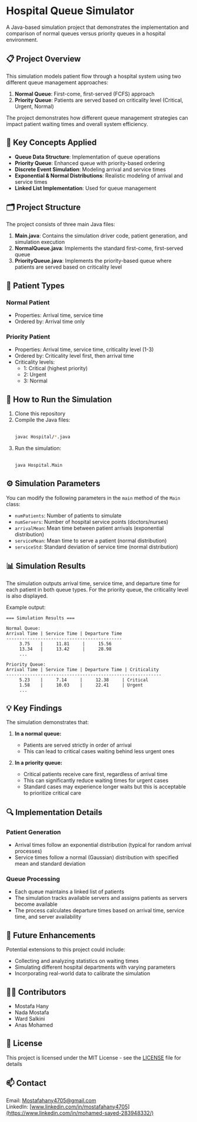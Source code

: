 # Hospital Queue Simulator

A Java-based simulation project that demonstrates the implementation and comparison of normal queues versus priority queues in a hospital environment.

## 📋 Project Overview

This simulation models patient flow through a hospital system using two different queue management approaches:
1. **Normal Queue**: First-come, first-served (FCFS) approach
2. **Priority Queue**: Patients are served based on criticality level (Critical, Urgent, Normal)

The project demonstrates how different queue management strategies can impact patient waiting times and overall system efficiency.

## 🧠 Key Concepts Applied

- **Queue Data Structure**: Implementation of queue operations
- **Priority Queue**: Enhanced queue with priority-based ordering
- **Discrete Event Simulation**: Modeling arrival and service times
- **Exponential & Normal Distributions**: Realistic modeling of arrival and service times
- **Linked List Implementation**: Used for queue management

## 🗂️ Project Structure

The project consists of three main Java files:

1. **Main.java**: Contains the simulation driver code, patient generation, and simulation execution
2. **NormalQueue.java**: Implements the standard first-come, first-served queue
3. **PriorityQueue.java**: Implements the priority-based queue where patients are served based on criticality level

## 🏥 Patient Types

### Normal Patient
- Properties: Arrival time, service time
- Ordered by: Arrival time only

### Priority Patient
- Properties: Arrival time, service time, criticality level (1-3)
- Ordered by: Criticality level first, then arrival time
- Criticality levels:
  - 1: Critical (highest priority)
  - 2: Urgent
  - 3: Normal

## 🚀 How to Run the Simulation

1. Clone this repository
2. Compile the Java files:<br><br>
    ```bash 
    javac Hospital/*.java

3. Run the simulation:<br><br>
     ```bash 
    java Hospital.Main

## ⚙️ Simulation Parameters

You can modify the following parameters in the `main` method of the `Main` class:

- `numPatients`: Number of patients to simulate
- `numServers`: Number of hospital service points (doctors/nurses)
- `arrivalMean`: Mean time between patient arrivals (exponential distribution)
- `serviceMean`: Mean time to serve a patient (normal distribution)
- `serviceStd`: Standard deviation of service time (normal distribution)

## 📊 Simulation Results

The simulation outputs arrival time, service time, and departure time for each patient in both queue types. For the priority queue, the criticality level is also displayed.

Example output:
```text
=== Simulation Results ===

Normal Queue:
Arrival Time | Service Time | Departure Time
--------------------------------------------
     3.75    |     11.81     |     15.56
     13.34   |     13.42     |     28.98
     ...

Priority Queue:
Arrival Time | Service Time | Departure Time | Criticality
-----------------------------------------------------------
     5.23    |     7.14     |     12.38     | Critical
     1.58    |     10.03    |     22.41     | Urgent
     ...
```

## 💡 Key Findings

The simulation demonstrates that:

1. **In a normal queue:**
   - Patients are served strictly in order of arrival
   - This can lead to critical cases waiting behind less urgent ones

2. **In a priority queue:**
   - Critical patients receive care first, regardless of arrival time
   - This can significantly reduce waiting times for urgent cases
   - Standard cases may experience longer waits but this is acceptable to prioritize critical care

## 🔍 Implementation Details

### Patient Generation
- Arrival times follow an exponential distribution (typical for random arrival processes)
- Service times follow a normal (Gaussian) distribution with specified mean and standard deviation

### Queue Processing
- Each queue maintains a linked list of patients
- The simulation tracks available servers and assigns patients as servers become available
- The process calculates departure times based on arrival time, service time, and server availability

## 🧪 Future Enhancements

Potential extensions to this project could include:
- Collecting and analyzing statistics on waiting times
- Simulating different hospital departments with varying parameters
- Incorporating real-world data to calibrate the simulation

## 👨‍💻 Contributors
- Mostafa Hany
- Nada Mostafa
- Ward Salkini
- Anas Mohamed

## 📝 License
This project is licensed under the MIT License - see the [LICENSE](https://github.com/Jiro75/Hospital-Queue-Simulator/blob/72f61dd3e29712d06b8355b717042a5368f38ce2/LICENSE) file for details

## 📫 Contact
Email: Mostafahany4705@gmail.com <br>
LinkedIn: [www.linkedin.com/in/mostafahany4705](https://www.linkedin.com/in/mohamed-sayed-283948332/)
